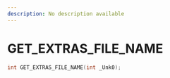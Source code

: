 ```yaml
---
description: No description available 
---
```


# GET_EXTRAS_FILE_NAME

```cpp
int GET_EXTRAS_FILE_NAME(int _Unk0);
```